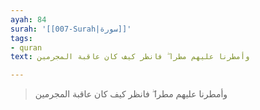 ```yaml
---
ayah: 84
surah: '[[007-Surah|سورة]]'
tags:
- quran
text: وأمطرنا عليهم مطرا ۖ فانظر كيف كان عاقبة المجرمين

---
```

> وأمطرنا عليهم مطرا ۖ فانظر كيف كان عاقبة المجرمين

